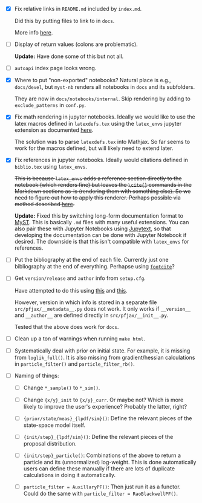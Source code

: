 
- [x] Fix relative links in `README.md` included by `index.md`.

	Did this by putting files to link to in `docs`.

	More info [here](https://myst-parser.readthedocs.io/en/v0.13.5/using/howto.html#include-a-file-from-outside-the-docs-folder-like-readme-md).
	
- [ ] Display of return values (colons are problematic).

	**Update:** Have done some of this but not all.
	
- [ ] `autoapi` index page looks wrong.

- [x] Where to put "non-exported" notebooks?  Natural place is e.g., `docs/devel`, but `myst-nb` renders all notebooks in `docs` and its subfolders.

	They are now in `docs/notebooks/internal`.  Skip rendering by adding to `exclude_patterns` in `conf.py`.

- [x] Fix math rendering in jupyter notebooks.  Ideally we would like to use the latex macros defined in `latexdefs.tex` using the `latex_envs` jupyter extension as documented [here](https://jupyter-contrib-nbextensions.readthedocs.io/en/latest/nbextensions/latex_envs/README.html).  

	The solution was to parse `latexdefs.tex` into Mathjax.  So far seems to work for the macros defined, but will likely need to extend later.
	
- [x] Fix references in jupyter notebooks.  Ideally would citations defined in `biblio.tex` using `latex_envs`.

	~~This is because `latex_envs` adds a reference section directly to the notebook (which renders fine) but leaves the `\cite{}` commands in the Markdown sections as-is (rendering them with something else).  So we need to figure out how to apply this renderer.  Perhaps possible via method described [here](https://myst-nb.readthedocs.io/en/latest/authoring/custom-formats.html#custom-formats).~~
	
	**Update:** Fixed this by switching long-form documentation format to [MyST](https://myst-parser.readthedocs.io/en/latest/index.html).  This is basically `.md` files with many useful extensions.  You can also pair these with Jupyter Notebooks using [Jupytext](https://jupytext.readthedocs.io/en/latest/index.html), so that developing the documentation can be done with Jupyter Notebook if desired.  The downside is that this isn't compatible with `latex_envs` for references.

- [ ] Put the bibliography at the end of each file.  Currently just one bibliography at the end of everything.  Perhapse using [`footcite`](https://sphinxcontrib-bibtex.readthedocs.io/en/latest/usage.html#section-local-bibliographies)?

- [ ] Get `version/release` and `author` info from `setup.cfg`.

	Have attempted to do this using [this](https://github.com/pypa/setuptools/issues/2530#issuecomment-1135391647) and [this](https://stackoverflow.com/questions/26141851/let-sphinx-use-version-from-setup-py).
	
	However, version in which info is stored in a separate file `src/pfjax/__metadata__.py` does not work.  It only works if `__version__` and `__author__` are defined directly in `src/pfjax/__init__.py`.
	
	Tested that the above does work for `docs`.

- [ ] Clean up a ton of warnings when running `make html`.  

- [ ] Systematically deal with prior on initial state.  For example, it is missing from `loglik_full()`.  It is also missing from gradient/hessian calculations in `particle_filter()` and `particle_filter_rb()`.

- [ ] Naming of things:

	- [ ] Change `*_sample()` to `*_sim()`.
	
	- [ ] Change `{x/y}_init` to `{x/y}_curr`.  Or maybe not?  Which is more likely to improve the user's experience?  Probably the latter, right?

	- [ ] `{prior/state/meas}_{lpdf/sim}()`: Define the relevant pieces of the state-space model itself.
	
	- [ ] `{init/step}_{lpdf/sim}()`: Define the relevant pieces of the proposal distribution.

	- [ ] `{init/step}_particle()`: Combinations of the above to return a particle and its (unnormalized) log-weight.  This is done automatically  users can define these manually if there are lots of duplicate calculations in doing it automatically. 

	- [ ] `particle_filter = AuxillaryPF()`: Then just run it as a functor.  Could do the same with `particle_filter = RaoBlackwellPF()`.

